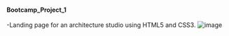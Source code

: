 #### Bootcamp_Project_1
-Landing page for an architecture studio using HTML5 and CSS3.
![image](https://user-images.githubusercontent.com/96446933/182414832-8a267847-740f-46b8-b11f-27d0230726e6.png)
